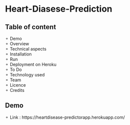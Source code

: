 # Heart-Diasese-Prediction

<html><body>
<h2>Table of content</h2>
&#9900; Demo<br>
&#9900; Overview<br>
&#9900; Technical aspects<br>
&#9900; Installation <br>
&#9900; Run <br>
&#9900; Deployment on Heroku <br>
&#9900; To Do <br>
&#9900; Technology used <br>
&#9900; Team <br>
&#9900; Licence <br>
&#9900; Credits <br>
<h2>Demo</h2>
&#9900; Link : https://heartdisease-predictorapp.herokuapp.com/<br>



  
  
  
</body>
</html>
